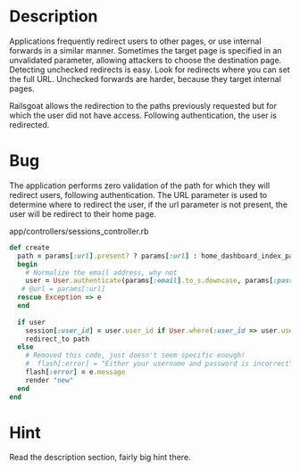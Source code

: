 # Description

Applications frequently redirect users to other pages, or use internal forwards in a similar manner. Sometimes the target page is specified in an unvalidated parameter, allowing attackers to choose the destination page. Detecting unchecked redirects is easy. Look for redirects where you can set the full URL. Unchecked forwards are harder, because they target internal pages.

Railsgoat allows the redirection to the paths previously requested but for which the user did not have access. Following authentication, the user is redirected.

# Bug

The application performs zero validation of the path for which they will redirect users, following authentication. The URL parameter is used to determine where to redirect the user, if the url parameter is not present, the user will be redirect to their home page.

app/controllers/sessions_controller.rb

```ruby
def create
  path = params[:url].present? ? params[:url] : home_dashboard_index_path
  begin
    # Normalize the email address, why not
    user = User.authenticate(params[:email].to_s.downcase, params[:password])
   # @url = params[:url]
  rescue Exception => e
  end
  
  if user
    session[:user_id] = user.user_id if User.where(:user_id => user.user_id).exists?
    redirect_to path
  else
    # Removed this code, just doesn't seem specific enough!
    #  flash[:error] = "Either your username and password is incorrect"
    flash[:error] = e.message
    render "new"
  end
end
```

# Hint

Read the description section, fairly big hint there.